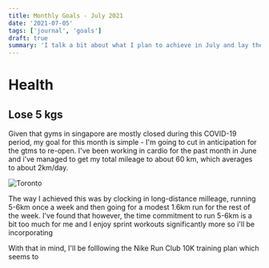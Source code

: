 ```yaml
---
title: Monthly Goals - July 2021
date: '2021-07-05'
tags: ['journal', 'goals']
draft: true
summary: 'I talk a bit about what I plan to achieve in July and lay the groundwork for a (hopefully) monthly series'
---
```


# Health

## Lose 5 kgs

Given that gyms in singapore are mostly closed during this COVID-19 period, my goal for this month is simple - I'm going to cut in anticipation for the gtms to re-open. I've been working in cardio for the past month in June and i've managed to get my total mileage to about 60 km, which averages to about 2km/day.

<div className="my-1 px-2 w-full overflow-hidden xl:my-1 xl:px-2 xl:w-1/2 flex items-center justify-center">
    <Image alt="Toronto" src="/static/images/Nike-Run.jpeg" width={240} height={480} />
</div>

The way I achieved this was by clocking in long-distance milleage, running 5-6km once a week and then going for a modest 1.6km run for the rest of the week. I've found that however, the time commitment to run 5-6km is a bit too much for me and I enjoy sprint workouts significantly more so i'll be incorporating

With that in mind, I'll be folllowing the Nike Run Club 10K training plan which seems to

